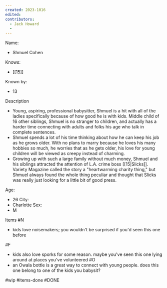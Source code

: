 ```yaml
---
created: 2023-1016
edited:
contributors:
  - Jack Howard
  - 
---
```


Name:
- Shmuel Cohen

Knows:
- [[15]]

Known by:
- 13

Description
- Young, aspiring, professional babysitter, Shmuel is a hit with all of the ladies specifically because of how good he is with kids. Middle child of 16 other siblings, Shmuel is no stranger to children, and actually has a harder time connecting with adults and folks his age who talk in complete sentences.
- Shmuel spends a lot of his time thinking about how he can keep his job as he grows older. With no plans to marry because he loves his many hobbies so much, he worries that as he gets older, his love for young children will be viewed as creepy instead of charming.
- Growing up with such a large family without much money, Shmuel and his siblings attracted the attention of L.A. crime boss [[15|Slicks]]. Variety Magazine called the story a "heartwarming charity thing," but Shmuel always found the whole thing peculiar and thought that Slicks was really just looking for a little bit of good press.

Age:
- 26
City:
- Charlotte
Sex:
- M

Items
#N
- kids love noisemakers; you wouldn't be surprised if you'd seen this one before

#F
- kids also love sporks for some reason. maybe you've seen this one lying around at places you've volunteered
#O
- an Owala bottle is a great way to connect with young people. does this one belong to one of the kids you babysit?


#wip
#items-done
#DONE